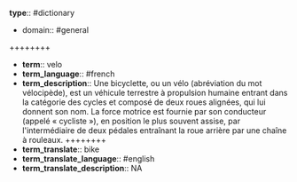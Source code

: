 

**type**:: #dictionary 

- domain:: #general 

++++++++
- **term**:: velo
- **term_language**:: #french
- **term_description**:: Une bicyclette, ou un vélo (abréviation du mot vélocipède), est un véhicule terrestre à propulsion humaine entrant dans la catégorie des cycles et composé de deux roues alignées, qui lui donnent son nom. La force motrice est fournie par son conducteur (appelé « cycliste »), en position le plus souvent assise, par l'intermédiaire de deux pédales entraînant la roue arrière par une chaîne à rouleaux.
++++++++
- **term_translate**:: bike
- **term_translate_language**:: #english
- **term_translate_description**:: NA



